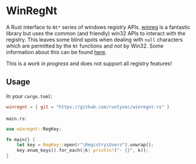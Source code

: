 # WinRegNt
A Rust interface to `Nt*` series of windows registry APIs. [winreg](https://github.com/gentoo90/winreg-rs) is a
fantastic library but uses the common (and friendly) win32 APIs to interact with the registry. This leaves
some blind spots when dealing with `null` characters which are permitted by the `Nt` functions and _not_ by
Win32. Some information about this can be found 
[here](https://docs.microsoft.com/en-us/sysinternals/downloads/reghide).

This is a _work in progress_ and does not support all registry features!

## Usage
In your `cargo.toml`:

```toml
winregnt = { git = "https://github.com/rustysec/winregnt-rs" }
```

`main.rs`:

```rust
use winregnt::RegKey;

fn main() {
    let key = RegKey::open(r"\Registry\Users").unwrap();
    key.enum_keys().for_each(|k| println!("- {}", k));
}
```

